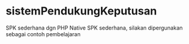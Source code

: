 # sistemPendukungKeputusan
SPK sederhana dgn PHP Native
SPK sederhana, silakan dipergunakan sebagai contoh pembelajaran
